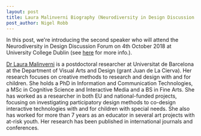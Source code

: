 ```yaml
---
layout: post
title: Laura Malinverni Biography (Neurodiversity in Design Discussion Forum)
post_author: Nigel Robb
---
```

In this post, we're introducing the second speaker who will attend the Neurodiversity in Design Discussion Forum on 4th October 2018 at University College Dublin (see [here](http://neurodiversityindesign.eu/2018/09/07/ucd-event/) for more info.).

[Dr Laura Malinverni](http://www.lauramalinverni.org/) is a postdoctoral researcher at Universitat de Barcelona at the Department of Visual Arts and Design (grant Juan de La Cierva). Her research focuses on creative methods to research and design with and for children. She holds a PhD in Information and Communication Technologies, a MSc in Cognitive Science and Interactive Media and a BS in Fine Arts. She has worked as a researcher in both EU and national-funded projects, focusing on investigating participatory design methods to co-design interactive technologies with and for children with special needs. She also has worked for more than 7 years as an educator in several art projects with at-risk youth. Her research has been published in international journals and conferences.
